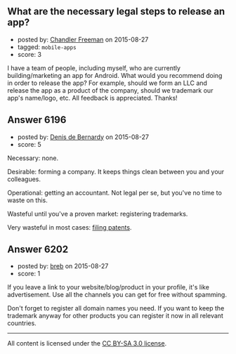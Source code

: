 ## What are the necessary legal steps to release an app?

- posted by: [Chandler Freeman](https://stackexchange.com/users/5205602/chandler-freeman) on 2015-08-27
- tagged: `mobile-apps`
- score: 3

I have a team of people, including myself, who are currently building/marketing an app for Android. What would you recommend doing in order to release the app? For example, should we form an LLC and release the app as a product of the company, should we trademark our app's name/logo, etc. All feedback is appreciated. Thanks!


## Answer 6196

- posted by: [Denis de Bernardy](https://stackexchange.com/users/182468/denis-de-bernardy) on 2015-08-27
- score: 5

Necessary: none.

Desirable: forming a company. It keeps things clean between you and your colleagues.

Operational: getting an accountant. Not legal per se, but you've no time to waste on this.

Wasteful until you've a proven market: registering trademarks.

Very wasteful in most cases: [filing patents](https://startups.stackexchange.com/a/3616/1824).


## Answer 6202

- posted by: [breb](https://stackexchange.com/users/6860829/breb) on 2015-08-27
- score: 1

If you leave a link to your website/blog/product in your profile, it's like advertisement. Use all the channels you can get for free without spamming.

Don't forget to register all domain names you need. If you want to keep the trademark anyway for other products you can register it now in all relevant countries.



---

All content is licensed under the [CC BY-SA 3.0 license](https://creativecommons.org/licenses/by-sa/3.0/).
